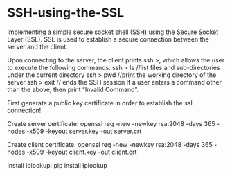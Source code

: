 # SSH-using-the-SSL
Implementing a simple secure socket shell (SSH) using the Secure Socket Layer (SSL). SSL is used to establish a secure connection between the server and the client.

Upon connecting to the server, the client prints ssh >, which allows the user to execute the following commands.
ssh > ls //list files and sub-directories under the current directory
ssh > pwd //print the working directory of the server
ssh > exit // ends the SSH session
If a user enters a command other than the above, then print “Invalid Command”.

First generate a public key certificate in order to establish the ssl connection!

Create server certificate:
openssl req -new -newkey rsa:2048 -days 365 -nodes -x509 -keyout server.key -out server.crt

Create client certificate:
openssl req -new -newkey rsa:2048 -days 365 -nodes -x509 -keyout client.key -out client.crt

Install iplookup: pip install iplookup
